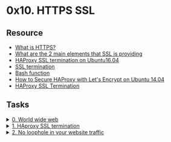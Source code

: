 # 0x10. HTTPS SSL 

## Resource

- [What is HTTPS?](https://www.instantssl.com/http-vs-https)
- [What are the 2 main elements that SSL is providing](https://www.sslshopper.com/why-ssl-the-purpose-of-using-ssl-certificates.html)
- [HAProxy SSL termination on Ubuntu16.04](https://devops.ionos.com/tutorials/install-and-configure-haproxy-load-balancer-on-ubuntu-1604/)
- [SSL termination](https://en.wikipedia.org/wiki/TLS_termination_proxy)
- [Bash function](https://tldp.org/LDP/abs/html/complexfunct.html)
- [How to Secure HAProxy with Let's Encrypt on Ubuntu 14.04](https://www.digitalocean.com/community/tutorials/how-to-secure-haproxy-with-let-s-encrypt-on-ubuntu-14-04)
- [HAProxy SSL Termination](https://www.haproxy.com/blog/haproxy-ssl-termination/)

## Tasks

<details>
<summary><a href="./0-world_wide_web">0. World wide web</a></summary><br>
<a href='https://postimg.cc/w3QxtHzN' target='_blank'><img src='https://i.postimg.cc/Y2Jvsqyd/image.png' border='0' alt='image'/></a>
</details>

<details>
<summary><a href="./1-haproxy_ssl_termination">1. HAproxy SSL termination</a></summary><br>
<a href='https://postimages.org/' target='_blank'><img src='https://i.postimg.cc/jSy72SG2/image.png' border='0' alt='image'/></a>
</details>

<details>
<summary><a href="./100-redirect_http_to_https">2. No loophole in your website traffic</a></summary><br>
<a href='https://postimages.org/' target='_blank'><img src='https://i.postimg.cc/Njtg78N1/image.png' border='0' alt='image'/></a>
</details>
